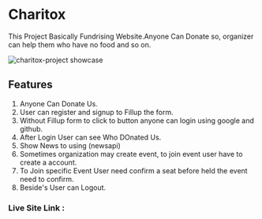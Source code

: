 # Charitox
This Project Basically Fundrising Website.Anyone Can Donate so, organizer can help them who have no food and so on.

![charitox-project showcase](charitoxcharitox.jpg)

## Features
<ol style="list-style-type:number">
    <li>Anyone Can Donate Us.</li>
    <li>User can register and signup to Fillup the form.</li>
    <li>Without Fillup form to click to button anyone can login using google and github.</li>
    <li>After Login User can see Who DOnated Us.</li>
    <li>Show News to using (newsapi)</li>
    <li>Sometimes organization may create event, to join event user have to create a account.</li>
    <li>To Join specific Event User need confirm a seat before held the event need to confirm.</li>
    <li>Beside's User can Logout.</li>
</ol>

### Live Site Link : 
